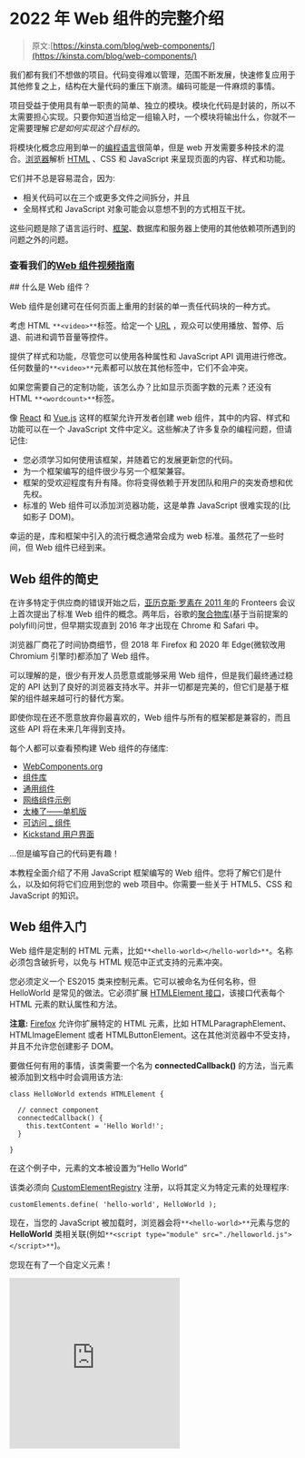 # 2022 年 Web 组件的完整介绍

> 原文:[https://kinsta.com/blog/web-components/](https://kinsta.com/blog/web-components/)

我们都有我们不想做的项目。代码变得难以管理，范围不断发展，快速修复应用于其他修复之上，结构在大量代码的重压下崩溃。编码可能是一件麻烦的事情。

项目受益于使用具有单一职责的简单、独立的模块。模块化代码是封装的，所以不太需要担心实现。只要你知道当给定一组输入时，一个模块将输出什么，你就不一定需要理解*它是如何实现这个目标的。*

将模块化概念应用到单一的[编程语言](https://kinsta.com/blog/best-programming-language-to-learn/)很简单，但是 web 开发需要多种技术的混合。[浏览器](https://kinsta.com/browser-market-share/)解析 [HTML](https://kinsta.com/blog/html-vs-html5/) 、CSS 和 JavaScript 来呈现页面的内容、样式和功能。

它们并不总是容易混合，因为:

*   相关代码可以在三个或更多文件之间拆分，并且
*   全局样式和 JavaScript 对象可能会以意想不到的方式相互干扰。

这些问题是除了语言运行时、[框架](https://kinsta.com/blog/javascript-libraries/)、数据库和服务器上使用的其他依赖项所遇到的问题之外的问题。

### 查看我们的[Web 组件视频指南](https://www.youtube.com/watch?v=hVxZ-te0kio)

 <kinsta-video src="https://www.youtube.com/watch?v=hVxZ-te0kio"><kinsta-auto-toc heading="Table of Contents" exclude="last" list-style="arrow" selector="h2" count-number="-1">## 什么是 Web 组件？

Web 组件是创建可在任何页面上重用的封装的单一责任代码块的一种方式。

<link rel="stylesheet" href="https://kinsta.com/wp-content/themes/kinsta/dist/components/ctas/cta-mini.css?ver=2e932b8aba3918bfb818">







考虑 HTML `**<video>**`标签。给定一个 [URL](https://kinsta.com/knowledgebase/what-is-a-url/) ，观众可以使用播放、暂停、后退、前进和调节音量等控件。

提供了样式和功能，尽管您可以使用各种属性和 JavaScript API 调用进行修改。任何数量的`**<video>**`元素都可以放在其他标签中，它们不会冲突。

如果您需要自己的定制功能，该怎么办？比如显示页面字数的元素？还没有 HTML `**<wordcount>**`标签。

像 [React](https://kinsta.com/blog/javascript-libraries/#reactjs) 和 [Vue.js](https://kinsta.com/blog/vue-js/) 这样的框架允许开发者创建 web 组件，其中的内容、样式和功能可以在一个 JavaScript 文件中定义。这些解决了许多复杂的编程问题，但请记住:

*   您必须学习如何使用该框架，并随着它的发展更新您的代码。
*   为一个框架编写的组件很少与另一个框架兼容。
*   框架的受欢迎程度有升有降。你将变得依赖于开发团队和用户的突发奇想和优先权。
*   标准的 Web 组件可以添加浏览器功能，这是单靠 JavaScript 很难实现的(比如影子 DOM)。

幸运的是，库和框架中引入的流行概念通常会成为 web 标准。虽然花了一些时间，但 Web 组件已经到来。

## Web 组件的简史

在许多特定于供应商的错误开始之后，[亚历克斯·罗素在 2011 年](https://fronteers.nl/congres/2011/sessions/web-components-and-model-driven-views-alex-russell)的 Fronteers 会议上首次提出了标准 Web 组件的概念。两年后，谷歌的[聚合物库](https://github.com/Polymer/polymer)(基于当前提案的 polyfill)问世，但早期实现直到 2016 年才出现在 Chrome 和 Safari 中。

浏览器厂商花了时间协商细节，但 2018 年 Firefox 和 2020 年 Edge(微软改用 Chromium 引擎时)都添加了 Web 组件。

可以理解的是，很少有开发人员愿意或能够采用 Web 组件，但是我们最终通过稳定的 API 达到了良好的浏览器支持水平。并非一切都是完美的，但它们是基于框架的组件越来越可行的替代方案。

即使你现在还不愿意放弃你最喜欢的，Web 组件与所有的框架都是兼容的，而且这些 API 将在未来几年得到支持。

每个人都可以查看预构建 Web 组件的存储库:

*   [WebComponents.org](https://www.webcomponents.org/)
*   [组件库](https://component.gallery/)
*   [通用组件](https://genericcomponents.netlify.app/)
*   [网络组件示例](https://github.com/mdn/web-components-examples)
*   [太棒了——单机版](https://github.com/davatron5000/awesome-standalones)
*   [可访问 _ 组件](https://github.com/scottaohara/accessible_components)
*   [Kickstand 用户界面](https://kickstand-ui.com/)

…但是编写自己的代码更有趣！

本教程全面介绍了不用 JavaScript 框架编写的 Web 组件。您将了解它们是什么，以及如何将它们应用到您的 web 项目中。你需要一些关于 HTML5、CSS 和 JavaScript 的知识。

## Web 组件入门

Web 组件是定制的 HTML 元素，比如`**<hello-world></hello-world>**`。名称必须包含破折号，以免与 HTML 规范中正式支持的元素冲突。

您必须定义一个 ES2015 类来控制元素。它可以被命名为任何名称，但 HelloWorld 是常见的做法。它必须扩展 [HTMLElement 接口](https://developer.mozilla.org/docs/Web/API/HTMLElement)，该接口代表每个 HTML 元素的默认属性和方法。

**注意:** [Firefox](https://kinsta.com/blog/most-secure-browser/#3-firefox) 允许你扩展特定的 HTML 元素，比如 HTMLParagraphElement、HTMLImageElement 或者 HTMLButtonElement。这在其他浏览器中不受支持，并且不允许您创建影子 DOM。

要做任何有用的事情，该类需要一个名为 **connectedCallback()** 的方法，当元素被添加到文档中时会调用该方法:

```
class HelloWorld extends HTMLElement {

  // connect component
  connectedCallback() {
    this.textContent = 'Hello World!';
  }

} 
```

在这个例子中，元素的文本被设置为“Hello World”

该类必须向 [CustomElementRegistry](https://developer.mozilla.org/docs/Web/API/CustomElementRegistry) 注册，以将其定义为特定元素的处理程序:

```
customElements.define( 'hello-world', HelloWorld ); 
```

现在，当您的 JavaScript 被加载时，浏览器会将`**<hello-world>**`元素与您的 **HelloWorld** 类相关联(例如`**<script type="module" src="./helloworld.js"></script>**`)。

您现在有了一个自定义元素！

<iframe class="wp-embedded-content" sandbox="allow-scripts" security="restricted" title="<hello-world> component" src="https://codepen.io/craigbuckler/embed/preview/WNpaxPN?default-tabs=js%2Cresult&amp;height=300&amp;host=https%3A%2F%2Fcodepen.io&amp;slug-hash=WNpaxPN#?secret=1qOrTEtWbL" data-secret="1qOrTEtWbL" scrolling="no" frameborder="0" height="300"></p> <p><a href="https://codepen.io/craigbuckler/pen/WNpaxPN"> CodePen 演示</a></p> <p>该组件可以像任何其他元素一样在 CSS 中设置样式:</p> <pre><code class="language-css">hello-world {&#13; font-weight: bold;&#13; color: red;&#13; }&#13; </code></pre> <kinsta-advanced-cta language="en_US" type-int-post="98073" type-int-position="1"/> <h3>添加属性</h3> <p>这个组件没有什么好处，因为无论如何都会输出相同的文本。像任何其他元素一样，我们可以添加 HTML 属性:</p> <pre><code class="language-html">&lt;hello-world name="Craig"&gt;&lt;/hello-world&gt;&#13; </code></pre> <p>这可能会覆盖文本，因此“你好克雷格！”已显示。为了实现这一点，您可以向<b> HelloWorld </b>类添加一个<b>构造函数()</b>，该函数在创建每个对象时运行。它必须:</p> <ol> <li>调用<b> super() </b>方法初始化父 HTMLElement，并</li> <li>进行其他初始化。在这种情况下，我们将定义一个默认设置为“World”的<b> name </b>属性:</li> </ol> <pre><code class="language-js">class HelloWorld extends HTMLElement {&#13; &#13; constructor() {&#13; super();&#13; this.name = 'World';&#13; }&#13; &#13; // more code...&#13; </code></pre> <p>您的组件只关心<b>名称</b>属性。静态<b> observedAttributes() </b>属性应该返回要观察的属性数组:</p> <pre><code class="language-js">// component attributes&#13; static get observedAttributes() {&#13; return ['name'];&#13; }&#13; </code></pre> <p>在 HTML 中定义属性或使用 JavaScript 更改属性时，会调用一个<b>attributeChangedCallback()</b>方法。它传递了属性名、旧值和新值:</p> <pre><code class="language-js">// attribute change&#13; attributeChangedCallback(property, oldValue, newValue) {&#13; &#13; if (oldValue === newValue) return;&#13; this[ property ] = newValue;&#13; &#13; }&#13; </code></pre> <p>在这个例子中，只有<b> name </b>属性会被更新，但是您可以根据需要添加额外的属性。</p> <p>最后，您需要调整<b> connectedCallback() </b>方法中的消息:</p> <pre><code class="language-js">// connect component&#13; connectedCallback() {&#13; &#13; this.textContent = `Hello ${ this.name }!`;&#13; &#13; }&#13; </code></pre> <p><a href="https://codepen.io/craigbuckler/pen/BaWqLOK"> CodePen 演示</a></p> <h3>生命周期方法</h3> <p>在 Web 组件状态的整个生命周期中，浏览器会自动调用六种方法。这里提供了完整的列表，尽管您已经在上面的示例中看到了前四个:</p> <h4>构造函数()</h4> <p>当组件第一次初始化时调用它。它必须调用<b> super() </b>，并可以设置任何默认值或执行其他预渲染过程。</p> <h4>静态观察属性()</h4> <p>返回浏览器将观察的属性数组。</p> <h4>attributeChangedCallback(propertyName, <b> oldValue, newValue) </b></h4> <p>每当观察到的属性改变时调用。那些在 HTML 中定义的会被立即传递，但是 JavaScript 可以修改它们:</p> <pre><code class="language-js">document.querySelector('hello-world').setAttribute('name', 'Everyone');&#13; </code></pre> <p>发生这种情况时，该方法可能需要触发重新呈现。</p> <h4>connectedCallback()</h4> <p>当 Web 组件附加到文档对象模型时，将调用此函数。它应该运行任何需要的渲染。</p> <h4>disconnectedCallback()</h4> <p>当 Web 组件从文档对象模型中删除时，就会调用它。如果你需要清理，比如删除存储的状态或者中止 Ajax 请求，这可能是有用的。</p> <h4>已采用回调()</h4> <p>当一个 Web 组件从一个文档移动到另一个文档时，调用这个函数。你可能会发现它的用处，尽管我一直在努力想出任何案例！<br/> <kinsta-advanced-cta language="en_US" type-int-post="98073" type-int-position="2"/></p> <h2>Web 组件如何与其他元素交互</h2> <p>Web 组件提供了一些 JavaScript 框架中没有的独特功能。</p> <h3>影子王国</h3> <p>虽然我们在上面构建的 Web 组件可以工作，但它不能免受外界干扰，CSS 或 JavaScript 可以修改它。类似地，您为组件定义的样式可能会泄露出去并影响到其他组件。</p> <p>影子 DOM 通过将一个单独的 DOM 附加到 Web 组件来解决这个封装问题:</p> <pre><code class="language-js">const shadow = this.attachShadow({ mode: 'closed' });&#13; </code></pre> <p>该模式可以是:</p><div class="in-post-container"> <div class="dialog__content"> <h2 class="heading--large text--center color--white mb--30">注册订阅时事通讯</h2>  </div>  <div class="box box--noshadow has-gray-background-color newsletter-cta"> <div class="newsletter-cta__content"> <h3 class="heading" style="font-size: 2rem;">想知道我们是怎么让流量增长超过 1000%的吗？</h3> <p class="mt--10 mb--20">加入 20，000 多名获得我们每周时事通讯和内部消息的人的行列吧！</p> </div> <a href="#newsletter" data-dialog-src="#newsletter" class="button button--purple newsletter-cta__button"> Subscribe Now </a> </div> </div> <ol> <li><b>【open】</b>—外层页面的 JavaScript 可以访问影子 DOM(使用<a href="https://developer.mozilla.org/docs/Web/API/Element/shadowRoot"> Element.shadowRoot </a>)，或者</li> <li><b>“关闭”</b> —影子 DOM 只能在 Web 组件中访问。</li> </ol> <p>阴影 DOM 可以像任何其他 DOM 元素一样进行操作:</p> <pre><code class="language-js">connectedCallback() {&#13; &#13; const shadow = this.attachShadow({ mode: 'closed' });&#13; &#13; shadow.innerHTML = `&#13; &lt;style&gt;&#13; p {&#13; text-align: center;&#13; font-weight: normal;&#13; padding: 1em;&#13; margin: 0 0 2em 0;&#13; background-color: #eee;&#13; border: 1px solid #666;&#13; }&#13; &lt;/style&gt;&#13; &#13; &lt;p&gt;Hello ${ this.name }!&lt;/p&gt;`;&#13; &#13; }&#13; </code></pre> <p>该组件现在在一个<code><b>&lt;p&gt;</b></code>元素中呈现“Hello”文本并设置样式。它不能被组件外的 JavaScript 或 CSS 修改，尽管有些样式如<a href="https://kinsta.com/blog/html-fonts/">字体</a>和颜色是从页面继承的，因为它们没有被显式定义。</p> <p><a href="https://codepen.io/craigbuckler/pen/rNyqyJJ"> CodePen 演示</a></p> <p>此 Web 组件范围内的样式不能影响页面上的其他段落，甚至不能影响其他<code><b>&lt;hello-world&gt;</b></code>组件。</p> <p>请注意，CSS <code>:host</code>选择器可以从 Web 组件内部设计外部<code><b>&lt;hello-world&gt;</b></code>元素的样式:</p> <pre><code class="language-css">:host {&#13; transform: rotate(180deg);&#13; }&#13; </code></pre> <p>您还可以设置元素使用特定类时要应用的样式，例如<code><b>&lt;hello-world class="rotate90"&gt;</b></code>:</p> <pre><code class="language-css">:host(.rotate90) {&#13; transform: rotate(90deg);&#13; }&#13; </code></pre> <h3>HTML 模板</h3> <p>对于更复杂的 Web 组件来说，在脚本中定义 HTML 可能变得不切实际。模板允许您在页面中定义 Web 组件可以使用的 HTML 块。这有几个好处:</p> <ol> <li>您可以调整 HTML 代码，而不必重写 JavaScript 中的字符串。</li> <li>可以定制组件，而不必为每种类型创建单独的 JavaScript 类。</li> <li>在 HTML 中定义 HTML 更容易，而且在组件呈现之前，可以在服务器或客户机上修改它。</li> </ol> <p>模板是在一个<code><b>&lt;template&gt;</b></code>标签中定义的，分配一个 ID 很实用，这样就可以在组件类中引用它。本例分三段显示“你好”消息:</p> <pre><code class="language-html">&lt;template id="hello-world"&gt;&#13; &#13; &lt;style&gt;&#13; p {&#13; text-align: center;&#13; font-weight: normal;&#13; padding: 0.5em;&#13; margin: 1px 0;&#13; background-color: #eee;&#13; border: 1px solid #666;&#13; }&#13; &lt;/style&gt;&#13; &#13; &lt;p class="hw-text"&gt;&lt;/p&gt;&#13; &lt;p class="hw-text"&gt;&lt;/p&gt;&#13; &lt;p class="hw-text"&gt;&lt;/p&gt;&#13; &#13; &lt;/template&gt;&#13; </code></pre> <p>Web 组件类可以访问这个模板，获取它的内容，并<a href="https://kinsta.com/knowledgebase/clone-wordpress-site/">克隆</a>这些元素，以确保在使用它的任何地方都创建一个唯一的 DOM 片段:</p> <pre><code class="language-js">const template = document.getElementById('hello-world').content.cloneNode(true);</code></pre> <p>DOM 可以被修改并直接添加到影子 DOM:</p> <pre><code class="language-js">connectedCallback() {&#13; &#13; const&#13; &#13; shadow = this.attachShadow({ mode: 'closed' }),&#13; template = document.getElementById('hello-world').content.cloneNode(true),&#13; hwMsg = `Hello ${ this.name }`;&#13; &#13; Array.from( template.querySelectorAll('.hw-text') )&#13; .forEach( n =&gt; n.textContent = hwMsg );&#13; &#13; shadow.append( template );&#13; &#13; }&#13; </code></pre> <p><a href="https://codepen.io/craigbuckler/pen/QWpZvdQ"> CodePen 演示</a></p> <h3>模板插槽</h3> <p>插槽允许您自定义模板。假设您想要使用您的<code><b>&lt;hello-world&gt;</b></code> Web 组件，但是将消息放在影子 DOM 中的<b>&lt;&gt;</b>标题内。您可以编写以下代码:</p> <pre><code class="language-html">&lt;hello-world name="Craig"&gt;&#13; &#13; &lt;h1 slot="msgtext"&gt;Hello Default!&lt;/h1&gt;&#13; &#13; &lt;/hello-world&gt;&#13; </code></pre> <p>(注意<b>槽</b>属性。)</p> <p>您可以选择添加其他元素，如另一个段落:</p> <pre><code class="language-html">&lt;hello-world name="Craig"&gt;&#13; &#13; &lt;h1 slot="msgtext"&gt;Hello Default!&lt;/h1&gt;&#13; &lt;p&gt;This text will become part of the component.&lt;/p&gt;&#13; &#13; &lt;/hello-world&gt;&#13; </code></pre> <p>插槽现在可以在您的模板中实现:</p> <div class="in-post-container"> <div id="simple-promo"> <div class="mb--20 mt--0 heading--normal"> <p>需要一个给你带来竞争优势的托管解决方案吗？Kinsta 为您提供了令人难以置信的速度、一流的安全性和自动伸缩功能。<a onclick="gtag('event', 'click', {'event_category': 'blog-article', 'event_label': 'blog-inarticle-minimaltext'})" href="https://kinsta.com/plans/?in-article-cta">查看我们的计划</a></p> </div> </div> </div> <pre><code class="language-html">&lt;template id="hello-world"&gt;&#13; &#13; &lt;slot name="msgtext" class="hw-text"&gt;&lt;/slot&gt;&#13; &#13; &lt;slot&gt;&lt;/slot&gt;&#13; &#13; &lt;/template&gt;&#13; </code></pre> <p>设置为“msgtext”(<code><b>&lt;h1&gt;</b></code>)的元素槽属性被插入到名为“msgtext”的<code><b>&lt;slot&gt;</b></code>处没有为<code><b>&lt;p&gt;</b></code>分配插槽名称，但是它被用于下一个可用的未命名的<code><b>&lt;slot&gt;</b></code>。实际上，模板变成了:</p> <pre><code class="language-html">&lt;template id="hello-world"&gt;&#13; &#13; &lt;slot name="msgtext" class="hw-text"&gt;&#13; &lt;h1 slot="msgtext"&gt;Hello Default!&lt;/h1&gt;&#13; &lt;/slot&gt;&#13; &#13; &lt;slot&gt;&#13; &lt;p&gt;This text will become part of the component.&lt;/p&gt;&#13; &lt;/slot&gt;&#13; &#13; &lt;/template&gt;&#13; </code></pre> <p>现实中没这么简单。阴影 DOM <i>中的一个<code><b>&lt;slot&gt;</b></code>元素将</i>指向插入的元素。您只能通过定位一个<code><b>&lt;slot&gt;</b></code>然后使用<a href="https://developer.mozilla.org/docs/Web/API/HTMLSlotElement/assignedNodes">来访问它们。assignedNodes()方法</a>返回内部子元素的数组。更新后的<b> connectedCallback() </b>方法:</p> <pre><code class="language-js">connectedCallback() {&#13; &#13; const&#13; shadow = this.attachShadow({ mode: 'closed' }),&#13; hwMsg = `Hello ${ this.name }`;&#13; &#13; // append shadow DOM&#13; shadow.append(&#13; document.getElementById('hello-world').content.cloneNode(true)&#13; );&#13; &#13; // find all slots with a hw-text class&#13; Array.from( shadow.querySelectorAll('slot.hw-text') )&#13; &#13; // update first assignedNode in slot&#13; .forEach( n =&gt; n.assignedNodes()[0].textContent = hwMsg );&#13; &#13; }&#13; </code></pre> <p><a href="https://codepen.io/craigbuckler/pen/gOmBBvm"> CodePen 演示</a></p> <p>此外，您不能直接设置插入元素的样式，尽管您可以将 Web 组件中的特定插槽作为目标:</p> <pre><code class="language-html">&lt;template id="hello-world"&gt;&#13; &#13; &lt;style&gt;&#13; slot[name="msgtext"] { color: green; }&#13; &lt;/style&gt;&#13; &#13; &lt;slot name="msgtext" class="hw-text"&gt;&lt;/slot&gt;&#13; &lt;slot&gt;&lt;/slot&gt;&#13; &#13; &lt;/template&gt;&#13; </code></pre> <p>模板槽有点不寻常，但是一个好处是如果 JavaScript 无法运行，你的内容将会显示出来。此代码显示了一个默认的标题和段落，只有在 Web 组件类成功执行时才会被替换:</p> <pre><code class="language-html">&lt;hello-world name="Craig"&gt;&#13; &#13; &lt;h1 slot="msgtext"&gt;Hello Default!&lt;/h1&gt;&#13; &lt;p&gt;This text will become part of the component.&lt;/p&gt;&#13; &#13; &lt;/hello-world&gt;&#13; </code></pre> <p>因此，您可以实现某种形式的渐进增强——即使只是一条<i>“您需要 JavaScript”</i>消息！</p> <h3>声明性阴影 DOM</h3> <p>上面的例子使用 JavaScript 构建了一个影子 DOM。这仍然是唯一的选择，但是正在为 Chrome 开发一个实验性的声明性阴影 DOM。这允许服务器端呈现，并避免任何布局变化或无样式内容的闪烁。</p> <p>HTML 解析器检测到以下代码，它创建了一个与您在上一节中创建的相同的影子 DOM(您需要根据需要更新消息):</p> <pre><code class="language-html">&lt;hello-world name="Craig"&gt;&#13; &#13; &lt;template shadowroot="closed"&gt;&#13; &lt;slot name="msgtext" class="hw-text"&gt;&lt;/slot&gt;&#13; &lt;slot&gt;&lt;/slot&gt;&#13; &lt;/template&gt;&#13; &#13; &lt;h1 slot="msgtext"&gt;Hello Default!&lt;/h1&gt;&#13; &lt;p&gt;This text will become part of the component.&lt;/p&gt;&#13; &#13; &lt;/hello-world&gt;&#13; </code></pre> <p>该功能在任何浏览器中都不可用，也不能保证它能在 Firefox 或 Safari 上使用。您可以<a href="https://web.dev/declarative-shadow-dom/">找到更多关于声明性阴影 DOM </a>的信息，polyfill 很简单，但是要注意实现可能会改变。</p> <h3>阴影 DOM 事件</h3> <p>您的 Web 组件可以将事件附加到 Shadow DOM 中的任何元素，就像在 page DOM 中一样，例如侦听所有内部子级上的 click 事件:</p> <pre><code class="language-js">shadow.addEventListener('click', e =&gt; {&#13; &#13; // do something&#13; &#13; });&#13; </code></pre> <p>除非您<a href="https://developer.mozilla.org/docs/Web/API/Event/stopPropagation">停止传播</a>，否则事件将冒泡到页面 DOM 中，但事件将被重定向。因此，它似乎来自您的自定义元素，而不是其中的元素。</p> <h1>在其他框架中使用 Web 组件</h1> <p>您创建的任何 Web 组件都可以在所有的<a href="https://kinsta.com/blog/javascript-libraries/#the-most-popular-javascript-frameworks"> JavaScript 框架</a>中工作。他们都不知道也不关心 HTML 元素——您的<code><b>&lt;hello-world&gt;</b></code>组件将被视为与<code><b>&lt;div&gt;</b></code>相同，并被放入类将被激活的 DOM 中。</p> <p><a href="https://custom-elements-everywhere.com/">custom-elements-everywhere.com</a>提供了框架和 Web 组件注释的列表。大多数都是完全兼容的，尽管 React.js 有一些挑战。在 JSX 可以使用<code><b>&lt;hello-world&gt;</b></code>:</p> <pre><code class="language-js">import React from 'react';&#13; import ReactDOM from 'react-dom';&#13; import from './hello-world.js';&#13; &#13; function MyPage() {&#13; &#13; return (&#13; &lt;&gt;&#13; &lt;hello-world name="Craig"&gt;&lt;/hello-world&gt; &#13; &lt;/&gt;&#13; );&#13; &#13; }&#13; &#13; ReactDOM.render(&lt;MyPage /&gt;, document.getElementById('root'));&#13; </code></pre> <p>…但是:</p> <ul> <li>React 只能将原始数据类型传递给 HTML 属性(不是数组或对象)</li> <li>React 无法监听 Web 组件事件，因此您必须手动附加自己的处理程序。</li> </ul> <h2>Web 组件的批评和问题</h2> <p>Web 组件有了显著的改进，但是有些方面可能很难管理。</p> <h3>造型困难</h3> <p>对 Web 组件进行样式化带来了一些挑战，尤其是当您想要覆盖作用域样式时。有许多解决方案:</p> <ol> <li>避免使用阴影 DOM。您可以将内容直接添加到您的定制元素中，尽管其他 JavaScript 可能会无意或恶意地更改它。</li> <li><strong>使用<code>:host</code>类。</strong>正如我们在上面看到的，<a href="https://kinsta.com/blog/critical-rendering-path/#optimize-css">作用域 CSS </a>可以在一个类被应用到自定义元素时应用特定的样式。</li> <li><strong>检查 CSS 自定义属性(变量)。</strong>自定义属性级联到 Web 组件中，因此，如果您的元素使用<code><b>var(--my-color)</b></code>，您可以在外部容器(如<code><b>:root</b></code>)中设置<code><b>--my-color</b></code>，它将被使用。</li> <li><strong>利用阴影部分。</strong>新的<a href="https://developer.mozilla.org/docs/Web/CSS/::part">:【part()】选择器</a>可以样式化一个具有部件属性的内部组件，即<code><b>&lt;hello-world&gt;</b></code>组件内部的<code><b>&lt;h1 part="heading"&gt;</b></code>可以用选择器<code><b>hello-world::part(heading)</b></code>来样式化。</li> <li><strong>传入一串样式。</strong>您可以将它们作为属性传递给一个<code><b>&lt;style&gt;</b></code>块。</li> </ol> <p>没有一个是理想的，您需要仔细计划其他用户如何定制您的 Web 组件。</p> <h3>忽略的输入</h3> <p>影子 DOM 中的任何<code><b>&lt;input&gt;</b></code>、<code><b>&lt;textarea&gt;</b></code>或<code><b>&lt;select&gt;</b></code>字段在包含表单中不会自动关联。早期的 Web 组件采用者会在页面 DOM 中添加隐藏字段，或者使用<a href="https://developer.mozilla.org/docs/Web/API/FormData"> FormData 接口</a>来更新值。两者都不是特别实用，而且破坏了 Web 组件封装。</p> <p>新的 ElementInternals 接口允许 Web 组件<a href="https://kinsta.com/blog/wordpress-hooks/">挂钩到</a>表单，因此可以定义自定义值和有效性。它是在 Chrome 中实现的，但是一个<a href="https://www.npmjs.com/package/element-internals-polyfill"> polyfill 可用于其他浏览器</a>。</p> <p>为了演示，您将创建一个基本的<code><b>&lt;input-age name="your-age"&gt;&lt;/input-age&gt;</b></code>组件。该类必须有一个静态的<b>与</b>相关联的值设置为真，并且可选地，当外部表单相关联时，可以调用一个<b>与 formAssociatedCallback() </b>方法:</p> <pre><code class="language-js">// &lt;input-age&gt; web component&#13; class InputAge extends HTMLElement {&#13; &#13; static formAssociated = true;&#13; &#13; formAssociatedCallback(form) {&#13; console.log('form associated:', form.id);&#13; }&#13; </code></pre> <p>构造函数现在必须运行<b> attachInternals() </b>方法，该方法允许组件与表单和其他想要检查值或验证的<a href="https://kinsta.com/knowledgebase/what-is-javascript/"> JavaScript 代码</a>进行通信:</p> <pre><code class="language-js"> constructor() {&#13; &#13; super();&#13; this.internals = this.attachInternals();&#13; this.setValue('');&#13; &#13; }&#13; &#13; // set form value&#13; &#13; setValue(v) {&#13; &#13; this.value = v;&#13; &#13; this.internals.setFormValue(v);&#13; &#13; }&#13; </code></pre> <p>ElementInternal 的<b> setFormValue() </b>方法在此处为用空字符串初始化的父表单设置元素的值(也可以向其传递具有多个名称/值对的 FormData 对象)。其他属性和方法包括:</p> <ul> <li><b>表单</b>:父表单</li> <li><b>标签</b>:标签组件的元素数组</li> <li><a href="https://developer.mozilla.org/docs/Web/API/Constraint_validation">约束验证 API </a>选项，如 willValidate、checkValidity 和 validationMessage</li> </ul> <p>像以前一样，<b> connectedCallback() </b>方法创建一个影子<a href="https://kinsta.com/blog/critical-rendering-path/#the-dom"> DOM </a>，但是还必须监视字段的变化，因此可以运行<b> setFormValue() </b>:</p> <pre><code class="language-js"> connectedCallback() {&#13; &#13; const shadow = this.attachShadow({ mode: 'closed' });&#13; &#13; shadow.innerHTML = `&#13; &lt;style&gt;input { width: 4em; }&lt;/style&gt;&#13; &lt;input type="number" placeholder="age" min="18" max="120" /&gt;`;&#13; &#13; // monitor input values&#13; shadow.querySelector('input').addEventListener('input', e =&gt; {&#13; this.setValue(e.target.value);&#13; });&#13; &#13; }&#13; </code></pre> <p>现在，您可以使用此 Web 组件创建一个 HTML 表单，其作用方式与其他表单域类似:</p> <pre><code class="language-html">&lt;form id="myform"&gt;&#13; &#13; &lt;input type="text" name="your-name" placeholder="name" /&gt;&#13; &#13; &lt;input-age name="your-age"&gt;&lt;/input-age&gt;&#13; &#13; &lt;button&gt;submit&lt;/button&gt;&#13; &#13; &lt;/form&gt;&#13; </code></pre> <p>它可以工作，但是不可否认地感觉有点复杂。</p> <p>在<a href="https://codepen.io/craigbuckler/pen/JjWmxwo"> CodePen 演示</a>中查看它</p> <p>有关更多信息，请参考<a href="https://web.dev/more-capable-form-controls/" target="_blank" rel="noopener noreferrer">这篇关于更强大的表单控件的文章</a>。</p> <a href="https://twitter.com/intent/tweet?url=https%3A%2F%2Fbit.ly%2F2UQA8x8&amp;via=kinsta&amp;text=Want+to+better+understand+web+components+and+how+they+work%3F+%E2%9C%85+Click+to+dive+in+%E2%AC%87%EF%B8%8F&amp;hashtags=CSS%2CHTML" class="novashare-ctt novashare-ctt-cta-left" target="_blank" rel="nofollow noopener noreferrer"><span class="novashare-ctt-tweet">Want to better understand web components and how they work? ✅ Click to dive in ⬇️</span><span class="novashare-ctt-cta-container"><span class="novashare-ctt-cta"><span class="novashare-ctt-cta-text">Click to Tweet</span><span class="novashare-ctt-cta-icon"><svg role="img" viewbox="0 0 512 512"><path fill="currentColor" d="M459.37 151.716c.325 4.548.325 9.097.325 13.645 0 138.72-105.583 298.558-298.558 298.558-59.452 0-114.68-17.219-161.137-47.106 8.447.974 16.568 1.299 25.34 1.299 49.055 0 94.213-16.568 130.274-44.832-46.132-.975-84.792-31.188-98.112-72.772 6.498.974 12.995 1.624 19.818 1.624 9.421 0 18.843-1.3 27.614-3.573-48.081-9.747-84.143-51.98-84.143-102.985v-1.299c13.969 7.797 30.214 12.67 47.431 13.319-28.264-18.843-46.781-51.005-46.781-87.391 0-19.492 5.197-37.36 14.294-52.954 51.655 63.675 129.3 105.258 216.365 109.807-1.624-7.797-2.599-15.918-2.599-24.04 0-57.828 46.782-104.934 104.934-104.934 30.213 0 57.502 12.67 76.67 33.137 23.715-4.548 46.456-13.32 66.599-25.34-7.798 24.366-24.366 44.833-46.132 57.827 21.117-2.273 41.584-8.122 60.426-16.243-14.292 20.791-32.161 39.308-52.628 54.253z"/></svg></span></span></span></a> <h2>摘要</h2> <p>当 JavaScript 框架的地位和能力都在增长的时候，Web 组件却很难获得认同和采用。如果你来自 React、<a href="https://kinsta.com/blog/javascript-libraries/#vuejs"> Vue.js </a>或<a href="https://kinsta.com/blog/php-vs-angular/#what-is-angular"> Angular </a>，Web 组件可能看起来复杂而笨拙，尤其是当你缺少数据绑定和状态管理等功能时。</p> <p>虽然还有一些问题需要解决，但是 Web 组件的未来是光明的。它们是框架无关的、轻量级的、快速的，并且可以实现单独用 JavaScript 不可能实现的功能。</p> <p>十年前，很少有人会处理一个没有 jQuery T1 的网站，但是浏览器供应商吸取了优秀的部分并增加了本地的替代品(比如 querySelector)。JavaScript 框架也会出现同样的情况，而 Web 组件是试验性的第一步。</p> <p>关于如何使用 Web 组件，您有什么问题吗？在评论区说说吧！</p> <div class="user-content mt--40 pb--60"> <hr class="mini-divider"/> <p>让你所有的<a data-track-ga-category="single-post" data-track-ga-label="bottom-cta" href="https://kinsta.com/application-hosting/">应用程序</a>、<a data-track-ga-category="single-post" data-track-ga-label="bottom-cta" href="https://kinsta.com/database-hosting/">数据库</a>和<a data-track-ga-category="single-post" data-track-ga-label="bottom-cta" href="https://kinsta.com/wordpress-hosting/"> WordPress 网站</a>在线并在一个屋檐下。我们功能丰富的高性能云平台包括:</p> <ul> <li>在 MyKinsta 仪表盘中轻松设置和管理</li> <li>24/7 专家支持</li> <li>最好的谷歌云平台硬件和网络，由 Kubernetes 提供最大的可扩展性</li> <li>面向速度和安全性的企业级 Cloudflare 集成</li> <li>全球受众覆盖全球多达 35 个数据中心和 275 多个 pop</li> </ul> <p>在第一个月使用托管的<a data-track-ga-category="single-post" data-track-ga-label="bottom-cta" href="https://kinsta.com/application-hosting/">应用程序或托管</a>的<a data-track-ga-category="single-post" data-track-ga-label="bottom-cta" href="https://kinsta.com/database-hosting/">数据库，您可以享受 20 美元的优惠，亲自测试一下。探索我们的</a><a data-track-ga-category="single-post" data-track-ga-label="bottom-cta" href="https://kinsta.com/plans/">计划</a>或<a data-track-ga-category="single-post" data-track-ga-label="bottom-cta" href="https://kinsta.com/contact-us/">与销售人员交谈</a>以找到最适合您的方式。</p> </div> </body> </html></iframe></kinsta-auto-toc></kinsta-video>